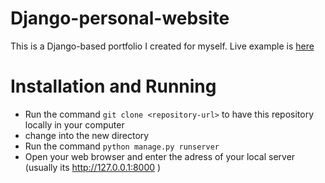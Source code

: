 # Django-personal-website

This is a Django-based portfolio I created for myself.
Live example is [here](https://http://k-digital.tech/)

# Installation and Running

* Run the command `git clone <repository-url>` to have this repository locally in your computer
* change into the new directory
* Run the command `python manage.py runserver`
* Open your web browser and enter the adress of your local server (usually its http://127.0.0.1:8000 )
